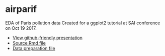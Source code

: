 # airparif
EDA of Paris pollution data
Created for a ggplot2 tutorial at SAI conference on Oct 19 2017.

* [View github-friendly presentation](ap_data_summit_pres.md)
* [Source Rmd file](ap_data_summit_pres.Rmd)
* [Data preparation file](airparif_data_prep.Rmd)
